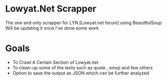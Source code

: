 # Lowyat.Net Scrapper
The one and only scrapper for LYN [Lowyat.net forum] using BeauitfulSoup
Will be updating it once I've done some work

# Goals
* To Crawl A Certain Section of Lowyat.net
* To clean-up some of the texts such as quote , emoji and few others 
* Option to save the output as JSON which can be further analyzed 
